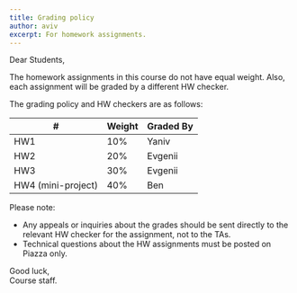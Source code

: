 ```yaml
---
title: Grading policy
author: aviv
excerpt: For homework assignments.
---
```


Dear Students,

The homework assignments in this course do not have equal weight.
Also, each assignment will be graded by a different HW checker.

The grading policy and HW checkers are as follows:


| #                  | Weight | Graded By |
| -                  | ------ | --------- |
| HW1                | 10%    | Yaniv     |
| HW2                | 20%    | Evgenii   |
| HW3                | 30%    | Evgenii   |
| HW4 (mini-project) | 40%    | Ben       |


Please note:
- Any appeals or inquiries about the grades should be sent directly to the
  relevant HW checker for the assignment, not to the TAs. 
- Technical questions about the HW assignments must be posted on Piazza only.


Good luck,  
Course staff.

